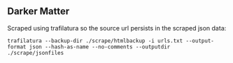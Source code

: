 Darker Matter
---

Scraped using trafilatura so the source url persists in the scraped json data:

```
trafilatura --backup-dir ./scrape/htmlbackup -i urls.txt --output-format json --hash-as-name --no-comments --outputdir ./scrape/jsonfiles


```